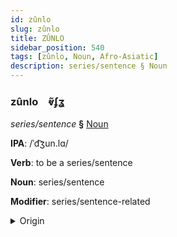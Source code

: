 ```yaml
---
id: zûnlo
slug: zûnlo
title: ZÛNLO
sidebar_position: 540
tags: [zûnlo, Noun, Afro-Asiatic]
description: series/sentence § Noun
---
```


### zûnlo&emsp;<span kind="abugida">ⱴ̃ʄʓ</span>

*series/sentence* **§** [Noun](../../tags/Noun)

**IPA**: /ˈd͡ʒun.lɑ/

**Verb**: to be a series/sentence

**Noun**: series/sentence

**Modifier**: series/sentence-related

<details>
    <summary>Origin</summary>
    Arabic جُمْلَة jumla /d͡ʒum.la/<br/>
    <em>Afro-Asiatic Language Family</em>
</details>